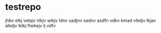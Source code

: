 # testrepo
jhbv elkj velajv nlkjv wlkjv ldnv sadjnv sadnv asdfn vdkv kmad vlkdjv lkjav alkdjv lklkj flwkejv lj vdfv
